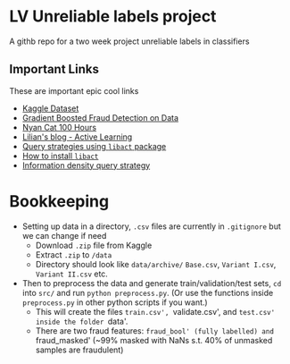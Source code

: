 # LV Unreliable labels project
A githb repo for a two week project unreliable labels in classifiers


## Important Links
These are important epic cool links
+ [Kaggle Dataset](https://www.kaggle.com/datasets/sgpjesus/bank-account-fraud-dataset-neurips-2022/data)
+ [Gradient Boosted Fraud Detection on Data](https://www.kaggle.com/code/dskswu/frauddetectionsystem)
+ [Nyan Cat 100 Hours](https://www.youtube.com/watch?v=9J62hGda9BQ&pp=ygUSbnlhbiBjYXQgMTAwIGhvdXJz)
+ [Lilian's blog - Active Learning](https://lilianweng.github.io/posts/2022-02-20-active-learning/)
+ [Query strategies using `libact` package](https://libact.readthedocs.io/en/latest/overview.html#querystrategy)
+ [How to install `libact`](https://pypi.org/project/libact/)
+ [Information density query strategy](https://modal-python.readthedocs.io/en/latest/content/query_strategies/information_density.html)

# Bookkeeping
 - Setting up data in a directory, `.csv` files are currently in `.gitignore` but we can change if need
    - Download `.zip` file from Kaggle
    - Extract `.zip` to `/data`
    - Directory should look like `data/archive/` `Base.csv`, `Variant I.csv`, `Variant II.csv` etc.
 - Then to preprocess the data and generate train/validation/test sets, `cd` into `src/` and run `python preprocess.py`. (Or use the functions inside `preprocess.py` in other python scripts if you want.)
    - This will create the files `train.csv', `validate.csv', and `test.csv' inside the folder `data'.
    - There are two fraud features: `fraud_bool' (fully labelled) and `fraud_masked' (~99% masked with NaNs s.t. 40% of unmasked samples are fraudulent)
